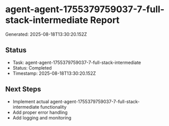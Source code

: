# agent-agent-1755379759037-7-full-stack-intermediate Report

Generated: 2025-08-18T13:30:20.152Z

## Status
- Task: agent-agent-1755379759037-7-full-stack-intermediate
- Status: Completed
- Timestamp: 2025-08-18T13:30:20.152Z

## Next Steps
- Implement actual agent-agent-1755379759037-7-full-stack-intermediate functionality
- Add proper error handling
- Add logging and monitoring
